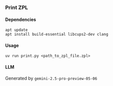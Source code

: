 ### Print ZPL

#### Dependencies

```shell
apt update
apt install build-essential libcups2-dev clang
```

#### Usage

```shell
uv run print.py <path_to_zpl_file.zpl>
```


#### LLM

Generated by `gemini-2.5-pro-preview-05-06`
